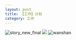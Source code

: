 ```yaml
---
layout: post
title: 【工作】计划
category: 工作
---
```

![story_new_final](http://r8s97vm6g.hd-bkt.clouddn.com/img/story_new_final_0322.png)
![](http://r8s97vm6g.hd-bkt.clouddn.com/img/plan-220322-1.png)
![wanshan](http://r8s97vm6g.hd-bkt.clouddn.com/img/wanshan.png)
